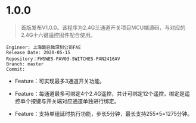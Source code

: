 
#  1.0.0

> 首版发布V1.0.0。该程序为2.4G三通道开关项目MCU端源码，与对应的2.4G十六键遥控固件配合使用。

    Engineer: 上海磐启微深圳公司FAE
    Release Date: 2020-05-15
    Repository：FWSWES-PAV03-SWITCHES-PAN2416AV
    Branch: master
    Commit: 


  - Feature：可实现最多3通道开关功能。

  - Feature：每通道最多可绑定4个2.4G遥控，共计可绑定12个遥控，绑定是遥控单个按键与开关端对应通道单独进行绑定。

  - Feature：支持单组延时执行功能，步长5分钟，最长支持255*5=1275分钟。

    # 



